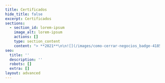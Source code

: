 ```yaml
---
title: Certificados
hide_title: false
excerpt: Certificados
sections:
  - section_id: lorem-ipsum
    image_alt: lorem-ipsum
    actions: []
    type: section_content
    content: "> **2021**\n\n![](/images/como-cerrar-negocios_badge-418508a5-1c9c-466e-84de-d0dae28b4891%20\\(1\\)-1571cead.webp) [**Cómo Cerrar Negocios**](https://platzi.com/p/EloyChavez/curso/2523-cierre-negocios/diploma/detalle/)                             ![](https://preview--personalsite-1dace.stackbit.dev/images/como-cerrar-negocios_badge-418508a5-1c9c-466e-84de-d0dae28b4891%20\\(1\\)-1571cead.webp)\uFEFF **Cómo Cerrar Negocios**\n\n# &#xA;&#xA;\n"
seo:
  title: ''
  description: ''
  robots: []
  extra: []
layout: advanced
---
```

